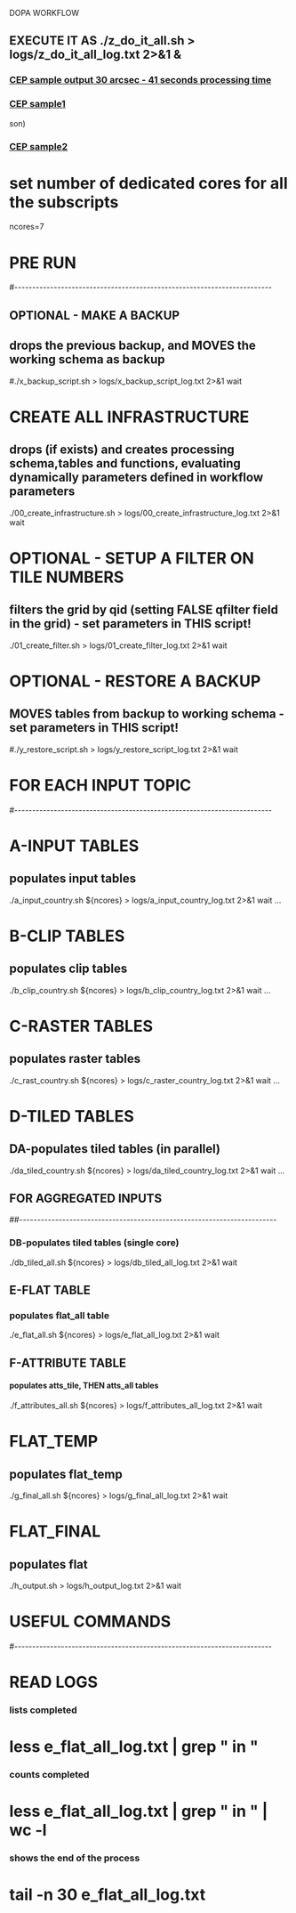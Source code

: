 DOPA WORKFLOW

## EXECUTE IT AS ./z_do_it_all.sh > logs/z_do_it_all_log.txt 2>&1 &

### [CEP sample output 30 arcsec - 41 seconds processing time](cep_sample/dopa_cep_output_sample_30arcsec_41sec.geojson)
### [CEP sample1](https://github.com/andreamandrici/dopa_workflow/blob/master/cep_sample/dopa_cep_output_sample_30arcsec_41sec.geojson)
son)
### [CEP sample2](https://andreamandrici.github.io/dopa_workflow/cep_sample/dopa_cep_output_sample_30arcsec_41sec.geojson)


# set number of dedicated cores for all the subscripts
ncores=7

# PRE RUN
#------------------------------------------------------------------------

## OPTIONAL - MAKE A BACKUP
## drops the previous backup, and MOVES the working schema as backup
#./x_backup_script.sh > logs/x_backup_script_log.txt 2>&1 wait 

# CREATE ALL INFRASTRUCTURE
## drops (if exists) and creates processing schema,tables and functions, evaluating dynamically parameters defined in workflow parameters
./00_create_infrastructure.sh > logs/00_create_infrastructure_log.txt 2>&1 wait

# OPTIONAL - SETUP A FILTER ON TILE NUMBERS
## filters the grid by qid (setting FALSE qfilter field in the grid) - set parameters in THIS script!
./01_create_filter.sh > logs/01_create_filter_log.txt 2>&1 wait

# OPTIONAL - RESTORE A BACKUP
## MOVES tables from backup to working schema - set parameters in THIS script!
#./y_restore_script.sh > logs/y_restore_script_log.txt 2>&1 wait 
 
# FOR EACH INPUT TOPIC
#------------------------------------------------------------------------

# A-INPUT TABLES
## populates input tables
./a_input_country.sh ${ncores} > logs/a_input_country_log.txt 2>&1 wait
...

# B-CLIP TABLES
## populates clip tables
./b_clip_country.sh ${ncores} > logs/b_clip_country_log.txt 2>&1 wait
...

# C-RASTER TABLES
## populates raster tables
./c_rast_country.sh ${ncores} > logs/c_raster_country_log.txt 2>&1 wait
...

# D-TILED TABLES
## DA-populates tiled tables (in parallel)
./da_tiled_country.sh ${ncores} > logs/da_tiled_country_log.txt 2>&1 wait
...

## FOR AGGREGATED INPUTS
##------------------------------------------------------------------------

### DB-populates tiled tables (single core)
./db_tiled_all.sh ${ncores} > logs/db_tiled_all_log.txt 2>&1 wait

## E-FLAT TABLE
### populates flat_all table
./e_flat_all.sh ${ncores} > logs/e_flat_all_log.txt 2>&1 wait

## F-ATTRIBUTE TABLE
#### populates atts_tile, THEN atts_all tables
./f_attributes_all.sh ${ncores} > logs/f_attributes_all_log.txt 2>&1 wait

# FLAT_TEMP
## populates flat_temp
./g_final_all.sh ${ncores} > logs/g_final_all_log.txt 2>&1 wait

# FLAT_FINAL
## populates flat
./h_output.sh > logs/h_output_log.txt 2>&1 wait

# USEFUL COMMANDS
#------------------------------------------------------------------------

# READ LOGS
### lists completed
# less e_flat_all_log.txt | grep " in "

### counts completed
# less e_flat_all_log.txt | grep " in " | wc -l

### shows the end of the process
# tail -n 30 e_flat_all_log.txt
